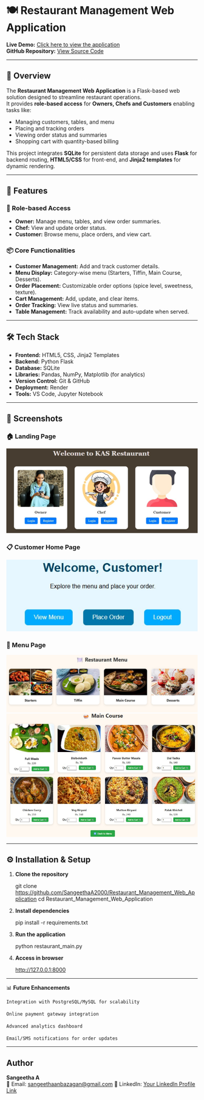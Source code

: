 # 🍽️ Restaurant Management Web Application

**Live Demo:** [Click here to view the application](https://restaurant-management-web-application.onrender.com)  
**GitHub Repository:** [View Source Code](https://github.com/SangeethaA2000/Restaurant_Management_Web_Application)

---

## 📖 Overview
The **Restaurant Management Web Application** is a Flask-based web solution designed to streamline restaurant operations.  
It provides **role-based access** for **Owners, Chefs and Customers** enabling tasks like:
- Managing customers, tables, and menu
- Placing and tracking orders
- Viewing order status and summaries
- Shopping cart with quantity-based billing

This project integrates **SQLite** for persistent data storage and uses **Flask** for backend routing, **HTML5/CSS** for front-end, and **Jinja2 templates** for dynamic rendering.

---

## 🚀 Features

### 👤 Role-based Access
- **Owner:** Manage menu, tables, and view order summaries.
- **Chef:** View and update order status.
- **Customer:** Browse menu, place orders, and view cart.

### 📦 Core Functionalities
- **Customer Management:** Add and track customer details.
- **Menu Display:** Category-wise menu (Starters, Tiffin, Main Course, Desserts).
- **Order Placement:** Customizable order options (spice level, sweetness, texture).
- **Cart Management:** Add, update, and clear items.
- **Order Tracking:** View live status and summaries.
- **Table Management:** Track availability and auto-update when served.

---

## 🛠️ Tech Stack
- **Frontend:** HTML5, CSS, Jinja2 Templates
- **Backend:** Python Flask
- **Database:** SQLite
- **Libraries:** Pandas, NumPy, Matplotlib (for analytics)
- **Version Control:** Git & GitHub
- **Deployment:** Render
- **Tools:** VS Code, Jupyter Notebook

---

## 📸 Screenshots

### 🏠 Landing Page
![Landing Page](screenshots/Landing_page.jpg)

### 📋 Customer Home Page
![Customer Home Page](screenshots/customer_homepage.jpg)

### 🛒 Menu Page
![Menu Page](screenshots/menus.jpg)
![Menu Page - Main Course](screenshots/fooditems.jpg)


---

## ⚙️ Installation & Setup

1. **Clone the repository**
   
   git clone https://github.com/SangeethaA2000/Restaurant_Management_Web_Application
   cd Restaurant_Management_Web_Application

2. **Install dependencies**

   pip install -r requirements.txt

3. **Run the application**

   python restaurant_main.py

4. **Access in browser**

   http://127.0.0.1:8000

---

📊 **Future Enhancements**
 
    Integration with PostgreSQL/MySQL for scalability

    Online payment gateway integration

    Advanced analytics dashboard

    Email/SMS notifications for order updates

---

## Author  

**Sangeetha A**  
📧 Email: sangeethaanbazagan@gmail.com
🔗 LinkedIn: [Your LinkedIn Profile Link](www.linkedin.com/in/sangeetha07)  


   
